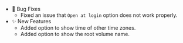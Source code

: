 -   🐛 Bug Fixes
    -   Fixed an issue that `Open at login` option does not work properly.
-   ✨ New Features
    -   Added option to show time of other time zones.
    -   Added option to show the root volume name.
